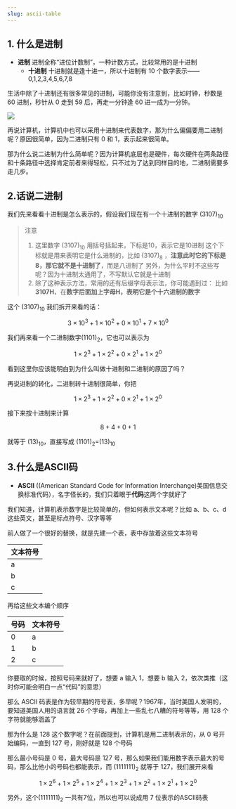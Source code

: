 ```yaml
---
slug: ascii-table
---
```


## 1. 什么是进制
- **进制** 进制全称“进位计数制”，一种计数方式，比较常用的是十进制
	- **十进制** 十进制就是逢十进一，所以十进制有 10 个数字表示——0,1,2,3,4,5,6,7,8

生活中除了十进制还有很多常见的进制，可能你没有注意到，比如时钟，秒数是 60 进制，秒针从 0 走到 59 后，再走一分钟逢 60 进一成为一分钟。

![](https://img.wukaipeng.com/2023/12/02-115952-agK68o-20200501113329606.jpg)

再说计算机，计算机中也可以采用十进制来代表数字，那为什么偏偏要用二进制呢？原因很简单，因为二进制只有 0 和 1，表示起来很简单。

那为什么说二进制为什么简单呢？因为计算机底层也是硬件，每次硬件在两条路径和十条路径中选择肯定前者来得轻松，只不过为了达到同样目的地，二进制需要多走几步。

## 2.话说二进制

我们先来看看十进制是怎么表示的，假设我们现在有一个十进制的数字 $(3107)_{10}$
> 注意
> 1. 这里数字 $(3107)_{10}$ 用括号括起来，下标是10，表示它是10进制
> 这个下标就是用来表明它是什么进制的，比如 $(3107)_{8}$ ，**注意此时它的下标是 8，那它就不是十进制了**，而是八进制了
> 另外，为什么平时不这些写呢？因为十进制太通用了，不写默认它就是十进制
> 2. 除了这种表示方法，常用的还有后缀字母表示法，你可能遇到过：
> 比如 **3107H**，在**数字后面加上字母H，表明它是个十六进制的数字**

这个 $(3107)_{10}$ 我们拆开来看的话：

$$
3×10^3+1×10^2+0×10^1+7×10^0   
$$

我们再来看一个二进制数字$(1101)_2$，它也可以表示为

$$
1×2^3+1×2^2+0×2^1+1×2^0
$$

看到这里你应该能明白到为什么叫做十进制和二进制的原因了吗？

再说进制的转化，二进制转十进制很简单，你把

$$
1×2^3+1×2^2+0×2^1+1×2^0
$$

接下来按十进制来计算

$$
8+4+0+1
$$

就等于 $(13)_{10}$，直接写成 $(1101)_2$=$(13)_{10}$

## 3.什么是ASCII码

- **ASCII** ((American Standard Code for Information Interchange)美国信息交换标准代码），名字怪长的，我们只着眼于**代码**这两个字就好了

我们知道，计算机表示数字是比较简单的，但如何表示文本呢？比如 a、b、c、d 这些英文，甚至是标点符号、汉字等等

前人做了一个很好的替换，就是先建一个表，表中存放着这些文本符号

|文本符号|
|-|
|a|
|b|
|c|

再给这些文本编个顺序

|号码|文本符号|
|-|-|
|0|a|
|1|b|
|2|c|

你要取的时候，按照号码来就好了，想要 a 输入 1，想要 b 输入 2，依次类推（这时你可能会明白一点“代码”的意思）

那么 ASCII 码表是作为较早期的符号表，多早呢？1967年，当时美国人发明的，要知道美国人用的语言就 26 个字母，再加上一些乱七八糟的符号等等，用 128 个字符就能够涵盖了

那为什么是 128 这个数字呢？在前面提到，计算机是用二进制表示的，从 0 号开始编码，一直到 127 号，刚好就是 128 个号码

那么最小号码是 0 号，最大号码是 127 号，那么如果我们能用数字表示最大的号码，那么比他小的号码也都能表示，而 $(1111111)_2$ 就等于 127，我们展开来看

$$
1×2^6+1×2^5+1×2^4+1×2^3+1×2^2+1×2^1+1×2^0
$$

另外，这个$(1111111)_2$ 一共有7位，所以也可以说成用 7 位表示的ASCII码表
